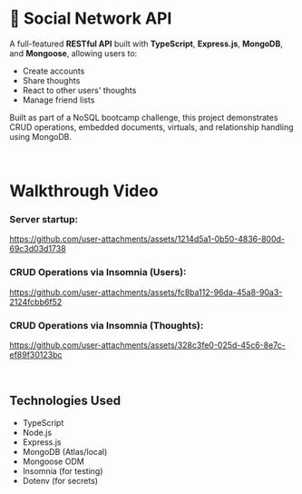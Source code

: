 # 📱 Social Network API

A full-featured **RESTful API** built with **TypeScript**, **Express.js**, **MongoDB**, and **Mongoose**, allowing users to:

- Create accounts
- Share thoughts
- React to other users' thoughts
- Manage friend lists

Built as part of a NoSQL bootcamp challenge, this project demonstrates CRUD operations, embedded documents, virtuals, and relationship handling using MongoDB.

<br>

# Walkthrough Video

### Server startup: 

https://github.com/user-attachments/assets/1214d5a1-0b50-4836-800d-69c3d03d1738

### CRUD Operations via Insomnia (Users):


https://github.com/user-attachments/assets/fc8ba112-96da-45a8-90a3-2124fcbb6f52


### CRUD Operations via Insomnia (Thoughts):


https://github.com/user-attachments/assets/328c3fe0-025d-45c6-8e7c-ef89f30123bc


<br>

## Technologies Used

- TypeScript
- Node.js
- Express.js
- MongoDB (Atlas/local)
- Mongoose ODM
- Insomnia (for testing)
- Dotenv (for secrets)
